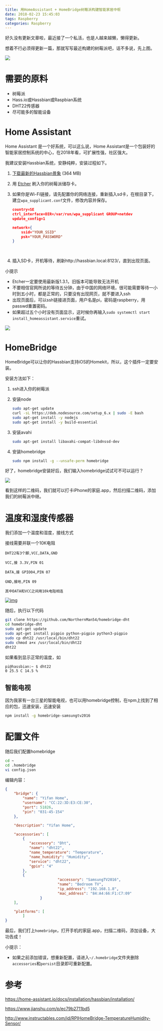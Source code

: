 ```yaml
---
title: 用HomeAssistant + HomeBridge树莓派构建智能家居中枢
date: 2018-02-23 15:45:03
tags: Raspberry
categories: Raspberry
---
```


 好久没有更新文章啦，最近接了一个私活，也是人越来越懒，懒得更新。

想着不行必须得更新一篇，那就写写最近构建的树莓派吧，话不多说，先上图。

![](/content/images/rasp-home/1.jpg)

# 需要的原料

* 树莓派
* Hass.io或Hassbian或Raspbian系统
* DHT22传感器
* 尽可能多的智能设备

# Home Assistant

Home Assistant 是一个好系统，可以这么说，Home Assistant是一个包装好的智能家居控制系统的中心，在2018年看，可扩展性强，社区强大。

我建议安装Hassbian系统，安静纯粹，安装过程如下。

1. [下载最新的Hassbian景象](https://github.com/home-assistant/pi-gen/releases/latest) (364 MB)

2. 用 [Etcher](https://etcher.io/) 刷入你的树莓派储存卡。

3. 如果你是Wi-Fi链接，请先配置你的网络连接，重新插入sd卡，在根目录下，建立`wpa_supplicant.conf`文件，修改内容并保存。

   ```json
   country=SE
   ctrl_interface=DIR=/var/run/wpa_supplicant GROUP=netdev
   update_config=1

   network={
       ssid="YOUR_SSID"
       psk="YOUR_PASSWORD"
   }
   ```

   ​

4. 插入SD卡，开机等待，刷新http://hassbian.local:8123/，直到出现页面。

小提示

* Etcher一定要使用最新版1.3.1，旧版本可能导致无法开机
* 不要相信官网所说的等待五分钟，由于中国的网络环境，很可能需要等待一小时到五小时，都是正常的，只要没有出现网页，就不要进入ssh
* 出现页面后，可以ssh链接进页面，用户名是pi，密码是raspberry，用passwd重置密码。
* 如果超过五个小时没有页面显示，这时候你再输入``sudo systemctl start install_homeassistant.service``重试。

![](/content/images/rasp-home/2.png)

# HomeBridge

HomeBridge可以让你的Hassbian支持iOS的Homekit，所以，这个插件一定要安装。

安装方法如下：

1. ssh进入你的树莓派

2. 安装node

   ```bash
   sudo apt-get update
   curl -sL https://deb.nodesource.com/setup_6.x | sudo -E bash 
   sudo apt-get install -y nodejs
   sudo apt-get install -y build-essential
   ```

3. 安装avahi

   ```bash
   sudo apt-get install libavahi-compat-libdnssd-dev
   ```

4. 安装homebridge

   ```bash
   sudo npm install -g --unsafe-perm homebridge
   ```

好了，homebridge安装好后，我们输入homebridge试试可不可以运行？

![](/content/images/rasp-home/3.png)

看到这样的二维码，我们就可以打卡iPhone的家庭.app，然后扫描二维码，添加我们的树莓派中继。

# 温度和湿度传感器

我们添加一个温度和湿度，接线方式

接线需要并联一个10K电阻

```
DHT22有3个脚,VCC,DATA,GND

VCC,接 3.3V,PIN 01

DATA,接 GPIO04,PIN 07

GND,接地,PIN 09

其中DATA和VCC之间用10k电阻相连

```

[![img](https://raw.githubusercontent.com/yfgeek/rpi-TempRuntime/master/images/5.png)](https://github.com/yfgeek/rpi-TempRuntime/blob/master/images/5.png)



随后，执行以下代码

```bash
git clone https://github.com/NorthernMan54/homebridge-dht
cd homebridge-dht
sudo apt-get update
sudo apt-get install pigpio python-pigpio python3-pigpio
sudo cp dht22 /usr/local/bin/dht22
sudo chmod a+x /usr/local/bin/dht22
dht22
```

如果看到显示正常的温度，如

```bash
pi@hassbian:~ $ dht22
0 25.5 C 14.5 %
```

## 智能电视

因为我家有一台三星的智能电视，也可以用homebridge控制，在npm上找到了相应的包，迅速安装，迅速安装

```bash
npm install -g homebridge-samsungtv2016
```



# 配置文件

随后我们配置homebridge

```bash
cd ~
cd .homebridge
vi config.json
```

编辑内容：

```json
{
    "bridge": {
        "name": "Yifan Home",
        "username": "CC:22:3D:E3:CE:30",
        "port": 51826,
        "pin": "031-45-154"
    },

    "description": "Yifan Home",

    "accessories": [
        {
           "accessory": "Dht",
           "name": "dht22",
           "name_temperature": "Temperature",
           "name_humidity": "Humidity",
           "service": "dht22",
           "gpio": "4"
        },
        {
                        "accessory": "SamsungTV2016",
                        "name": "Bedroom TV",
                        "ip_address": "192.168.1.8",
                        "mac_address": "84:A4:66:F1:C7:09"
                }
    ],

    "platforms": [
        ]
}
```

最后，我们打上`homebridge`，打开手机的家庭.app，扫描二维码，添加设备，大功告成！



小提示：

* 如果之前添加错误，想重新配置，请进入`~/.homebridge`文件夹删除`accessories`和`persist`目录即可重新配置。



# 参考

https://home-assistant.io/docs/installation/hassbian/installation/

https://www.jianshu.com/p/ec79b2711bd5

http://www.instructables.com/id/RPIHomeBridge-TemperatureHumidity-Sensor/